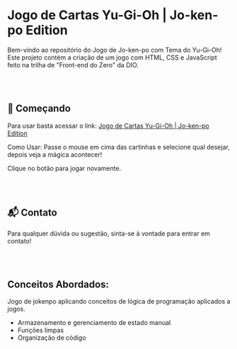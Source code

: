 # Jogo de Cartas Yu-Gi-Oh | Jo-ken-po Edition

Bem-vindo ao repositório do Jogo de Jo-ken-po com Tema do Yu-Gi-Oh! Este projeto contém a criação de um jogo com HTML, CSS e JavaScript feito na trilha de "Front-end do Zero" da DIO.

<br><br>

## 🚀 Começando

Para usar basta acessar o link: [Jogo de Cartas Yu-Gi-Oh | Jo-ken-po Edition](https://dudazt.github.io/Simulador-de-Piano/)

Como Usar: Passe o mouse em cima das cartinhas e selecione qual desejar, depois veja a mágica acontecer! 

Clique no botão para jogar novamente.

<br><br>

## 📬 Contato

Para qualquer dúvida ou sugestão, sinta-se à vontade para entrar em contato!

<br><br>

## Conceitos Abordados:

Jogo de jokenpo aplicando conceitos de lógica de programação aplicados a jogos.

- Armazenamento e gerenciamento de estado manual
- Funções limpas
- Organização de código
